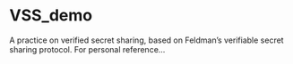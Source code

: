 # VSS_demo
A practice on verified secret sharing, based on Feldman’s verifiable secret sharing protocol.
For personal reference...
